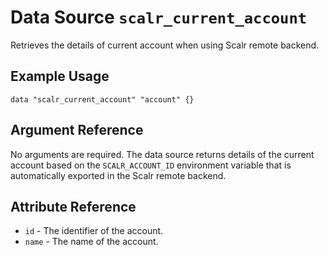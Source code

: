 
# Data Source `scalr_current_account` 

Retrieves the details of current account when using Scalr remote backend.

## Example Usage

```hcl
data "scalr_current_account" "account" {}
```

## Argument Reference

No arguments are required. The data source returns details of the current account
based on the `SCALR_ACCOUNT_ID` environment variable that is automatically exported in the Scalr remote backend.

## Attribute Reference

* `id` - The identifier of the account.
* `name` - The name of the account.
